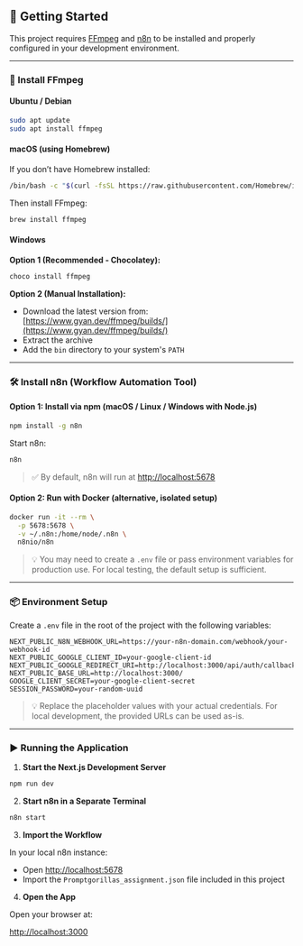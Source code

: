 ## 🚀 Getting Started

This project requires [FFmpeg](https://ffmpeg.org/) and [n8n](https://n8n.io/) to be installed and properly configured in your development environment.

---

### 🔧 Install FFmpeg

#### Ubuntu / Debian

```bash
sudo apt update
sudo apt install ffmpeg
```

#### macOS (using Homebrew)

If you don’t have Homebrew installed:

```bash
/bin/bash -c "$(curl -fsSL https://raw.githubusercontent.com/Homebrew/install/HEAD/install.sh)"
```

Then install FFmpeg:

```bash
brew install ffmpeg
```

#### Windows

**Option 1 (Recommended - Chocolatey):**

```bash
choco install ffmpeg
```

**Option 2 (Manual Installation):**

- Download the latest version from: [https://www.gyan.dev/ffmpeg/builds/](https://www.gyan.dev/ffmpeg/builds/)
- Extract the archive
- Add the `bin` directory to your system's `PATH`

---

### 🛠 Install n8n (Workflow Automation Tool)

#### Option 1: Install via npm (macOS / Linux / Windows with Node.js)

```bash
npm install -g n8n
```

Start n8n:

```bash
n8n
```

> ✅ By default, n8n will run at [http://localhost:5678](http://localhost:5678)

#### Option 2: Run with Docker (alternative, isolated setup)

```bash
docker run -it --rm \
  -p 5678:5678 \
  -v ~/.n8n:/home/node/.n8n \
  n8nio/n8n
```

> 💡 You may need to create a `.env` file or pass environment variables for production use. For local testing, the default setup is sufficient.

---

### 📦 Environment Setup

Create a `.env` file in the root of the project with the following variables:

```env
NEXT_PUBLIC_N8N_WEBHOOK_URL=https://your-n8n-domain.com/webhook/your-webhook-id
NEXT_PUBLIC_GOOGLE_CLIENT_ID=your-google-client-id
NEXT_PUBLIC_GOOGLE_REDIRECT_URI=http://localhost:3000/api/auth/callback
NEXT_PUBLIC_BASE_URL=http://localhost:3000/
GOOGLE_CLIENT_SECRET=your-google-client-secret
SESSION_PASSWORD=your-random-uuid
```

> 💡 Replace the placeholder values with your actual credentials. For local development, the provided URLs can be used as-is.

---

### ▶️ Running the Application

1. **Start the Next.js Development Server**

```bash
npm run dev
```

2. **Start n8n in a Separate Terminal**

```bash
n8n start
```

3. **Import the Workflow**

In your local n8n instance:

- Open [http://localhost:5678](http://localhost:5678)
- Import the `Promptgorillas_assignment.json` file included in this project

4. **Open the App**

Open your browser at:

[http://localhost:3000](http://localhost:3000)
